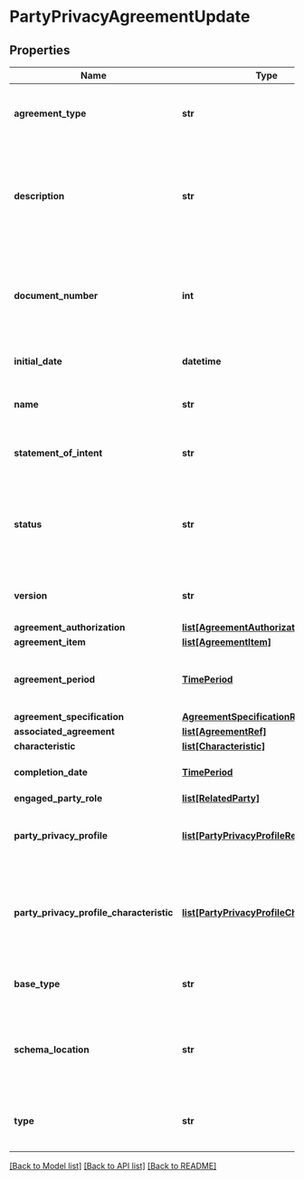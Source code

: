 # PartyPrivacyAgreementUpdate

## Properties
Name | Type | Description | Notes
------------ | ------------- | ------------- | -------------
**agreement_type** | **str** | The type of the agreement. For example commercial | 
**description** | **str** | Narrative that explains the agreement and details about the it , such as why the agreement is taking place. | [optional] 
**document_number** | **int** | A reference number assigned to an Agreement that follows a prescribed numbering system. | [optional] 
**initial_date** | **datetime** | Date at which the agreement was initialized | [optional] 
**name** | **str** | A human-readable name for the agreement | 
**statement_of_intent** | **str** | An overview and goals of the Agreement | [optional] 
**status** | **str** | The current status of the agreement. Typical values are: in process, approved and rejected | [optional] 
**version** | **str** | A string identifying the version of the agreement | [optional] 
**agreement_authorization** | [**list[AgreementAuthorization]**](AgreementAuthorization.md) |  | [optional] 
**agreement_item** | [**list[AgreementItem]**](AgreementItem.md) |  | 
**agreement_period** | [**TimePeriod**](TimePeriod.md) | The time period during which the Agreement is in effect. | [optional] 
**agreement_specification** | [**AgreementSpecificationRef**](AgreementSpecificationRef.md) |  | [optional] 
**associated_agreement** | [**list[AgreementRef]**](AgreementRef.md) |  | [optional] 
**characteristic** | [**list[Characteristic]**](Characteristic.md) |  | [optional] 
**completion_date** | [**TimePeriod**](TimePeriod.md) | Date at which the agreement is completed | [optional] 
**engaged_party_role** | [**list[RelatedParty]**](RelatedParty.md) |  | 
**party_privacy_profile** | [**list[PartyPrivacyProfileRef]**](PartyPrivacyProfileRef.md) | The privacy profiles that are the subject of the agreement | [optional] 
**party_privacy_profile_characteristic** | [**list[PartyPrivacyProfileCharacteristic]**](PartyPrivacyProfileCharacteristic.md) | A list of (typically) high criticality characteristics whose chosen privacy rules are included in the agreement | [optional] 
**base_type** | **str** | When sub-classing, this defines the super-class | [optional] 
**schema_location** | **str** | A URI to a JSON-Schema file that defines additional attributes and relationships | [optional] 
**type** | **str** | When sub-classing, this defines the sub-class entity name | [optional] 

[[Back to Model list]](../README.md#documentation-for-models) [[Back to API list]](../README.md#documentation-for-api-endpoints) [[Back to README]](../README.md)


